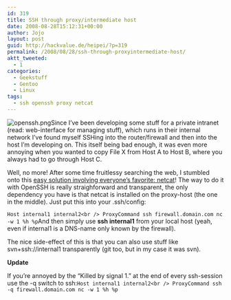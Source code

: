 ```yaml
---
id: 319
title: SSH through proxy/intermediate host
date: 2008-08-28T15:12:31+00:00
author: Jojo
layout: post
guid: http://hackvalue.de/heipei/?p=319
permalink: /2008/08/28/ssh-through-proxyintermediate-host/
aktt_tweeted:
  - 1
categories:
  - Geekstuff
  - Gentoo
  - Linux
tags:
  - ssh openssh proxy netcat
---
```

<img src='http://hackvalue.de/heipei/wp-content/gallery/logos/openssh.png' alt='openssh.png' class='alignleft' />Since I&#8217;ve been developing some stuff for a private intranet (read: web-interface for managing stuff), which runs in their internal network I&#8217;ve found myself SSHing into the router/firewall and then into the host I&#8217;m developing on. This itself being bad enough, it was even more annoying when you wanted to copy File X from Host A to Host B, where you always had to go through Host C.
  
Well, no more! After some time fruitlessy searching the web, I stumbled onto this [easy solution involving everyone&#8217;s favorite: netcat](http://www.hackinglinuxexposed.com/articles/20040830.html)! The way to do it with OpenSSH is really straighforward and transparent, the only dependency you have is that netcat is installed on the proxy-host (the one in the middle). Just put this into your .ssh/config:
  
`Host internal1 internal2<br />
ProxyCommand ssh firewall.domain.com nc -w 1 %h %p`And then simply use **ssh internal1** from your local host (yeah, even if internal1 is a DNS-name only known by the firewall).
  
The nice side-effect of this is that you can also use stuff like svn+ssh://internal1 transparently (git too, but in my case it was svn).
  
**Update**
  
If you&#8217;re annoyed by the &#8220;Killed by signal 1.&#8221; at the end of every ssh-session use the -q switch to ssh:`Host internal1 internal2<br />
ProxyCommand ssh -q firewall.domain.com nc -w 1 %h %p`
